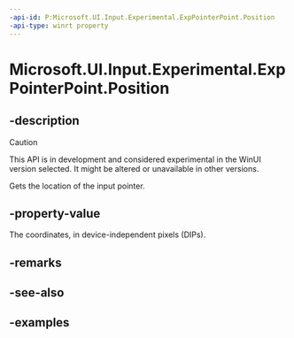 ```yaml
---
-api-id: P:Microsoft.UI.Input.Experimental.ExpPointerPoint.Position
-api-type: winrt property
---
```


# Microsoft.UI.Input.Experimental.ExpPointerPoint.Position

<!--
public Windows.Foundation.Point Position { get; }
-->

## -description

> [!CAUTION]
> This API is in development and considered experimental in the WinUI version selected. It might be altered or unavailable in other versions.

Gets the location of the input pointer.

## -property-value

The coordinates, in device-independent pixels (DIPs).

## -remarks

## -see-also

## -examples
